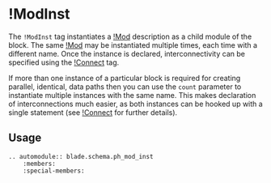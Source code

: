 # !ModInst

The `!ModInst` tag instantiates a [!Mod](./mod.md) description as a child module of the block. The same [!Mod](./mod.md) may be instantiated multiple times, each time with a different name. Once the instance is declared, interconnectivity can be specified using the [!Connect](./connect.md) tag.

If more than one instance of a particular block is required for creating parallel, identical, data paths then you can use the `count` parameter to instantiate multiple instances with the same name. This makes declaration of interconnections much easier, as both instances can be hooked up with a single statement (see [!Connect](./connect.md) for further details).

## Usage

```eval_rst
.. automodule:: blade.schema.ph_mod_inst
    :members:
    :special-members:
```